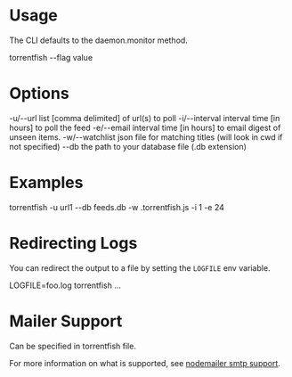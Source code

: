 # Usage

The CLI defaults to the daemon.monitor method.

  torrentfish --flag value

# Options

  -u/--url         list [comma delimited] of url(s) to poll
  -i/--interval    interval time [in hours] to poll the feed
  -e/--email       interval time [in hours] to email digest of unseen items.
  -w/--watchlist   json file for matching titles (will look in cwd if not specified)
  --db             the path to your database file (.db extension)

# Examples

  torrentfish -u url1 --db feeds.db -w .torrentfish.js -i 1 -e 24

# Redirecting Logs

You can redirect the output to a file by setting the `LOGFILE` env variable.

  LOGFILE=foo.log torrentfish ...

# Mailer Support

Can be specified in torrentfish file.

For more information on what is supported, see [nodemailer smtp support](http://www.nodemailer.com/docs/smtp#well-known-services-for-smtp).
